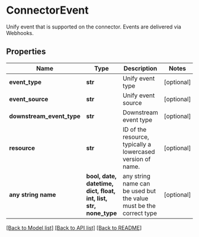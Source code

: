 # ConnectorEvent

Unify event that is supported on the connector. Events are delivered via Webhooks.

## Properties
Name | Type | Description | Notes
------------ | ------------- | ------------- | -------------
**event_type** | **str** | Unify event type | [optional] 
**event_source** | **str** | Unify event source | [optional] 
**downstream_event_type** | **str** | Downstream event type | [optional] 
**resource** | **str** | ID of the resource, typically a lowercased version of name. | [optional] 
**any string name** | **bool, date, datetime, dict, float, int, list, str, none_type** | any string name can be used but the value must be the correct type | [optional]

[[Back to Model list]](../../README.md#documentation-for-models) [[Back to API list]](../../README.md#documentation-for-api-endpoints) [[Back to README]](../../README.md)


